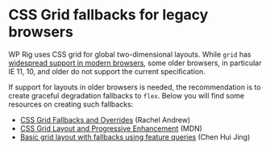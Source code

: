 # CSS Grid fallbacks for legacy browsers

WP Rig uses CSS grid for global two-dimensional layouts. While `grid` has [widespread support in modern browsers](https://caniuse.com/#search=grid), some older browsers, in particular IE 11, 10, and older do not support the current specification.

If support for layouts in older browsers is needed, the recommendation is to create graceful degradation fallbacks to `flex`. Below you will find some resources on creating such fallbacks:

- [CSS Grid Fallbacks and Overrides](https://rachelandrew.co.uk/archives/2017/03/20/css-grid-fallbacks-and-overrides/) (Rachel Andrew)
- [CSS Grid Layout and Progressive Enhancement](https://rachelandrew.co.uk/archives/2017/03/20/css-grid-fallbacks-and-overrides/) (MDN)
- [Basic grid layout with fallbacks using feature queries](https://www.chenhuijing.com/blog/basic-grid-with-fallbacks/) (Chen Hui Jing)
